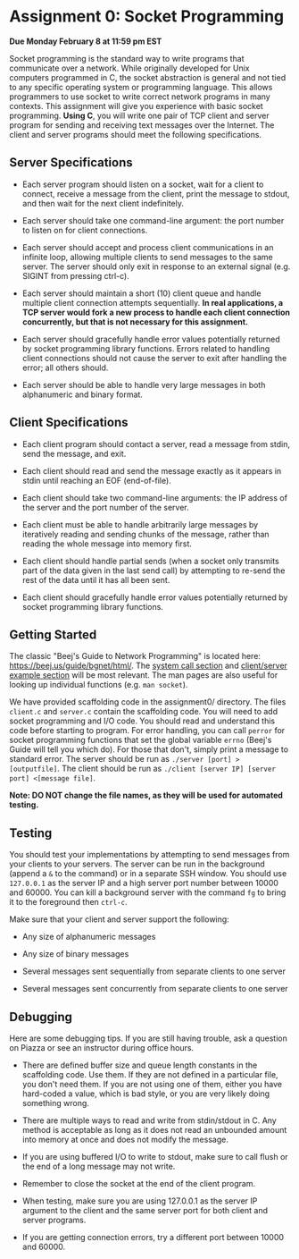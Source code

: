 # Assignment 0: Socket Programming

**Due Monday February 8 at 11:59 pm EST**

Socket programming is the standard way to write programs that communicate over a network. While originally developed for Unix computers programmed in C, the socket abstraction is general and not tied to any specific operating system or programming language. This allows programmers to use socket to write correct network programs in many contexts. This assignment will give you experience with basic socket programming. **Using C**, you will write one pair of TCP client and server program for sending and receiving text messages over the Internet. The client and server programs should meet the following specifications. 

## Server Specifications

* Each server program should listen on a socket, wait for a client to connect, receive a message from the client, print the message to stdout, and then wait for the next client indefinitely.

* Each server should take one command-line argument: the port number to listen on for client connections.
* Each server should accept and process client communications in an infinite loop, allowing multiple clients to send messages to the same server. The server should only exit in response to an external signal (e.g. SIGINT from pressing ctrl-c).

* Each server should maintain a short (10) client queue and handle multiple client connection attempts sequentially. **In real applications, a TCP server would fork a new process to handle each client connection concurrently, but that is not necessary for this assignment.**

* Each server should gracefully handle error values potentially returned by socket programming library functions. Errors related to handling client connections should not cause the server to exit after handling the error; all others should.

* Each server should be able to handle very large messages in both alphanumeric and binary format.

## Client Specifications

* Each client program should contact a server, read a message from stdin, send the message, and exit.
* Each client should read and send the message exactly as it appears in stdin until reaching an EOF (end-of-file).

* Each client should take two command-line arguments: the IP address of the server and the port number of the server.

* Each client must be able to handle arbitrarily large messages by iteratively reading and sending chunks of the message, rather than reading the whole message into memory first.

* Each client should handle partial sends (when a socket only transmits part of the data given in the last send call) by attempting to re-send the rest of the data until it has all been sent.

* Each client should gracefully handle error values potentially returned by socket programming library functions.

## Getting Started

The classic "Beej's Guide to Network Programming" is located here: https://beej.us/guide/bgnet/html/.  The [system call section](https://beej.us/guide/bgnet/html/#system-calls-or-bust) and [client/server example section](https://beej.us/guide/bgnet/html/#client-server-background) will be most relevant. The man pages are also useful for looking up individual functions (e.g. `man socket`).

We have provided scaffolding code in the assignment0/ directory. The files `client.c` and `server.c` contain the scaffolding code. You will need to add socket programming and I/O code. You should read and understand this code before starting to program. For error handling, you can call `perror` for socket programming functions that set the global variable `errno` (Beej's Guide will tell you which do). For those that don't, simply print a message to standard error. The server should be run as `./server [port] > [outputfile]`. The client should be run as `./client [server IP] [server port] <[message file]`.

**Note: DO NOT change the file names, as they will be used for automated testing.**

## Testing

You should test your implementations by attempting to send messages from your clients to your servers. The server can be run in the background (append a `&` to the command) or in a separate SSH window. You should use `127.0.0.1` as the server IP and a high server port number between 10000 and 60000. You can kill a background server with the command `fg` to bring it to the foreground then `ctrl-c`.

Make sure that your client and server support the following:

* Any size of alphanumeric messages

* Any size of binary messages

* Several messages sent sequentially from separate clients to one server

* Several messages sent concurrently from separate clients to one server

## Debugging
Here are some debugging tips. If you are still having trouble, ask a question on Piazza or see an instructor during office hours.

* There are defined buffer size and queue length constants in the scaffolding code. Use them. If they are not defined in a particular file, you don't need them. If you are not using one of them, either you have hard-coded a value, which is bad style, or you are very likely doing something wrong.

* There are multiple ways to read and write from stdin/stdout in C. Any method is acceptable as long as it does not read an unbounded amount into memory at once and does not modify the message.

* If you are using buffered I/O to write to stdout, make sure to call flush or the end of a long message may not write.

* Remember to close the socket at the end of the client program.
    
* When testing, make sure you are using 127.0.0.1 as the server IP argument to the client and the same server port for both client and server programs.

* If you are getting connection errors, try a different port between 10000 and 60000.
